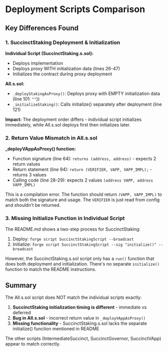 # Deployment Scripts Comparison

## Key Differences Found

### 1. SuccinctStaking Deployment & Initialization

**Individual Script (SuccinctStaking.s.sol):**
- Deploys implementation
- Deploys proxy WITH initialization data (lines 26-47)
- Initializes the contract during proxy deployment

**All.s.sol:**
- `_deployStakingAsProxy()`: Deploys proxy with EMPTY initialization data (line 101: `""`))
- `_initializeStaking()`: Calls initialize() separately after deployment (line 121)

**Impact:** The deployment order differs - individual script initializes immediately, while All.s.sol deploys first then initializes later.

### 2. Return Value Mismatch in All.s.sol

**_deployVAppAsProxy() function:**
- Function signature (line 64): `returns (address, address)` - expects 2 return values
- Return statement (line 94): `return (VERIFIER, VAPP, VAPP_IMPL);` - returns 3 values
- Calling code (line 28-29): expects 2 values `(address VAPP, address VAPP_IMPL)`

This is a compilation error. The function should return `(VAPP, VAPP_IMPL)` to match both the signature and usage. The `VERIFIER` is just read from config and shouldn't be returned.

### 3. Missing Initialize Function in Individual Script

The README.md shows a two-step process for SuccinctStaking:
1. Deploy: `forge script SuccinctStakingScript --broadcast`
2. Initialize: `forge script SuccinctStakingScript --sig "initialize()" --broadcast`

However, the SuccinctStaking.s.sol script only has a `run()` function that does both deployment and initialization. There's no separate `initialize()` function to match the README instructions.

## Summary

The All.s.sol script does NOT match the individual scripts exactly:

1. **SuccinctStaking initialization timing is different** - immediate vs deferred
2. **Bug in All.s.sol** - incorrect return value in `_deployVAppAsProxy()`
3. **Missing functionality** - SuccinctStaking.s.sol lacks the separate initialize() function mentioned in README

The other scripts (IntermediateSuccinct, SuccinctGovernor, SuccinctVApp) appear to match correctly.